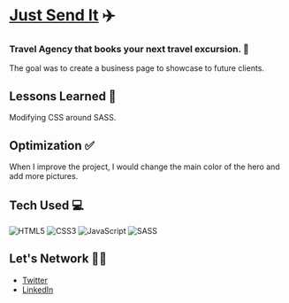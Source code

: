 # <a target="_blank" href="">Just Send It</a> ✈️

### Travel Agency that books your next travel excursion. 🧳

The goal was to create a business page to showcase to future clients.

## Lessons Learned 💭

Modifying CSS around SASS.

## Optimization ✅

When I improve the project, I would change the main color of the hero and add more pictures.

## Tech Used 💻

![HTML5](https://img.shields.io/badge/html5-%23E34F26.svg?style=for-the-badge&logo=html5&logoColor=white)
![CSS3](https://img.shields.io/badge/css3-%231572B6.svg?style=for-the-badge&logo=css3&logoColor=white)
![JavaScript](https://img.shields.io/badge/javascript-%23323330.svg?style=for-the-badge&logo=javascript&logoColor=%23F7DF1E)
![SASS](https://img.shields.io/badge/SASS-hotpink.svg?style=for-the-badge&logo=SASS&logoColor=white)

## Let's Network 👋🏽
- [Twitter](https://twitter.com/home)
- [LinkedIn](https://www.linkedin.com/in/stefantaitano/)
